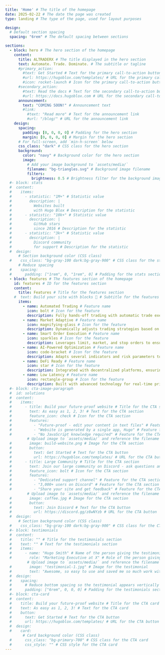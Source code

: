 ```yaml
---
title: 'Home' # The title of the homepage
date: 2025-02-22 # The date the page was created
type: landing # The type of the page, used for layout purposes

design:
  # Default section spacing
  spacing: "6rem" # The default spacing between sections

sections:
  - block: hero # The hero section of the homepage
    content:
      title: ALTRADERX # The title displayed in the hero section
      text: Automate. Trade. Dominate. # The subtitle or tagline
      #primary_action:
        #text: Get Started # Text for the primary call-to-action button
        #url: https://hugoblox.com/templates/ # URL for the primary call-to-action button
        #icon: rocket-launch # Icon for the primary call-to-action button
      #secondary_action:
        #text: Read the docs # Text for the secondary call-to-action button
        #url: https://docs.hugoblox.com # URL for the secondary call-to-action button
      announcement:
        text: "COMING SOON!" # Announcement text
        #link:
          #text: "Read more" # Text for the announcement link
          #url: "/blog/" # URL for the announcement link
    design:
      spacing:
        padding: [0, 0, 0, 0] # Padding for the hero section
        margin: [0, 0, 0, 0] # Margin for the hero section
      # For full-screen, add `min-h-screen` below
      css_class: "dark" # CSS class for the hero section
      background:
        color: "navy" # Background color for the hero section
        image:
          # Add your image background to `assets/media/`
          filename: "bg-triangles.svg" # Background image filename
          filters:
            brightness: 0.5 # Brightness filter for the background image
  #- block: stats
  #  content:
  #    items:
  #      - statistic: "1M+" # Statistic value
  #        description: |
  #          Websites built  
  #          with Hugo Blox # Description for the statistic
  #      - statistic: "10k+" # Statistic value
  #        description: |
  #          GitHub stars  
  #          since 2016 # Description for the statistic
  #      - statistic: "3k+" # Statistic value
  #        description: |
  #          Discord community  
  #          for support # Description for the statistic
  #  design:
      # Section background color (CSS class)
  #    css_class: "bg-gray-100 dark:bg-gray-900" # CSS class for the stats section
      # Reduce spacing
  #    spacing:
  #      padding: ["1rem", 0, "1rem", 0] # Padding for the stats section
  - block: features # The features section of the homepage
    id: features # ID for the features section
    content:
      title: Features # Title for the features section
    #  text: Build your site with blocks 🧱 # Subtitle for the features section
      items:
        - name: Automated Trading # Feature name
          icon: bolt # Icon for the feature
          description: Fully hands-off trading with automatic trade execution, stop-loss, and take-profit management. # Description for the feature
        - name: Market Adaptive # Feature name
          icon: magnifying-glass # Icon for the feature
          description: Dynamically adjusts trading strategies based on real-time market conditions. # Description for the feature
        - name: Smart Order Execution # Feature name
          icon: sparkles # Icon for the feature
          description: Leverages limit, market, and stop orders to ensure the best possible trade execution. # Description for the feature
        - name: AI-Powered Optimization # Feature name
          icon: code-bracket # Icon for the feature
          description: Adapts several indicators and risk parameters to maximize profitability in any market condition. # Description for the feature
        - name: DeFi Ready # Feature name
          icon: star # Icon for the feature
          description: Integrated with decentralized platforms, ensuring full transparency and security. # Description for the feature
        - name: Low Latency # Feature name
          icon: rectangle-group # Icon for the feature
          description: Built with advanced technology for real-time price tracking and instant trade execution. # Description for the feature
  #- block: cta-image-paragraph
  #  id: solutions
  #  content:
  #    items:
  #      - title: Build your future-proof website # Title for the CTA section
  #        text: As easy as 1, 2, 3! # Text for the CTA section
  #        feature_icon: check # Icon for the CTA section
  #        features:
  #          - "Future-proof - edit your content in text files" # Feature for the CTA section
  #          - "Website is generated by a single app, Hugo" # Feature for the CTA section
  #          - "No JavaScript knowledge required" # Feature for the CTA section
          # Upload image to `assets/media/` and reference the filename here
  #        image: build-website.png # Image for the CTA section
  #        button:
  #          text: Get Started # Text for the CTA button
  #          url: https://hugoblox.com/templates/ # URL for the CTA button
  #      - title: Large Community # Title for the CTA section
  #        text: Join our large community on Discord - ask questions and get live responses # Text for the CTA section
  #        feature_icon: bolt # Icon for the CTA section
  #        features:
  #          - "Dedicated support channel" # Feature for the CTA section
  #          - "3,000+ users on Discord" # Feature for the CTA section
  #          - "Share your site and get feedback" # Feature for the CTA section
          # Upload image to `assets/media/` and reference the filename here
  #        image: coffee.jpg # Image for the CTA section
  #        button:
  #          text: Join Discord # Text for the CTA button
  #          url: https://discord.gg/z8wNYzb # URL for the CTA button
  #  design:
      # Section background color (CSS class)
  #    css_class: "bg-gray-100 dark:bg-gray-900" # CSS class for the CTA section
  #- block: testimonials
  #  content:
  #    title: "" # Title for the testimonials section
  #    text: "" # Text for the testimonials section
  #    items:
  #      - name: "Hugo Smith" # Name of the person giving the testimonial
  #        role: "Marketing Executive at X" # Role of the person giving the testimonial
          # Upload image to `assets/media/` and reference the filename here
  #        image: "testimonial-1.jpg" # Image for the testimonial
  #        text: "Awesome, so easy to use and saved me so much work with the swappable pre-designed sections!" # Text for the testimonial
  #  design:
  #    spacing:
  #      # Reduce bottom spacing so the testimonial appears vertically centered between sections
  #      padding: ["6rem", 0, 0, 0] # Padding for the testimonials section
  #- block: cta-card
  #  content:
  #    title: Build your future-proof website # Title for the CTA card
  #    text: As easy as 1, 2, 3! # Text for the CTA card
  #    button:
  #      text: Get Started # Text for the CTA button
  #      url: https://hugoblox.com/templates/ # URL for the CTA button
  #  design:
  #    card:
        # Card background color (CSS class)
  #      css_class: "bg-primary-700" # CSS class for the CTA card
  #      css_style: "" # CSS style for the CTA card
---
```

